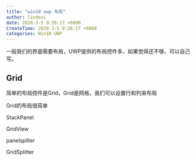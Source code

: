 ```yaml
---
title: "win10 uwp 布局"
author: lindexi
date: 2020-3-5 9:26:17 +0800
CreateTime: 2020-3-5 9:26:17 +0800
categories: Win10 UWP
---
```



<!--more-->



<div id="toc"></div>

一般我们的界面需要布局，UWP提供的布局控件多，如果觉得还不够，可以自己写。


## Grid

简单的布局控件是Grid，Grid是网格，我们可以设置行和列来布局



Grid的布局很简单



StackPanel



GridView





panelspilter

GridSplitter



